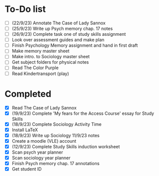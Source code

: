 # To-Do list
* [ ] (22/9/23) Annotate The Case of Lady Sannox
* [ ] (25/9/23) Write up Psych memory chap. 17 notes
* [ ] (26/9/23) Complete task one of study skills assignment
* [ ] Look over assessment guides and make plan
* [ ] Finish Psychology Memory assignment and hand in first draft
* [ ] Make memory master sheet
* [ ] Make intro. to Sociology master sheet
* [ ] Get subject folders for physical notes
* [ ] Read The Color Purple
* [ ] Read Kindertransport (play)

# Completed
* [x] Read The Case of Lady Sannox
* [x] (19/9/23) Complete 'My fears for the Access Course' essay for Study Skills
* [x] (18/9/23) Complete Sociology Activity Time
* [x] Install LaTeX
* [x] (18/9/23) Write up Sociology 11/9/23 notes
* [x] Create a moodle (VLE) account
* [x] (12/9/23) Complete Study Skills induction worksheet
* [x] Scan psych year planner
* [x] Scan sociology year planner
* [x] Finish Psych memory chap. 17 annotations
* [x] Get student ID
